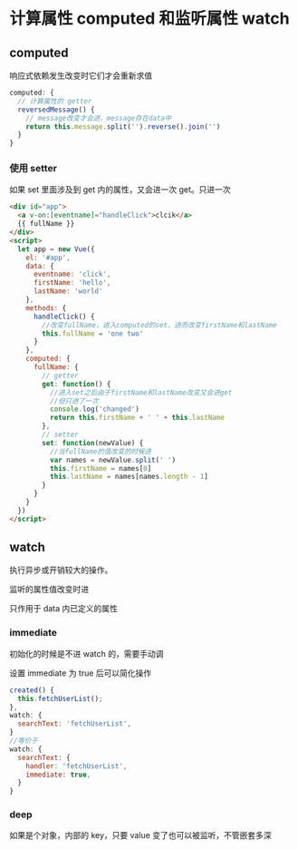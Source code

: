 # 计算属性 computed 和监听属性 watch

## computed

响应式依赖发生改变时它们才会重新求值

```js
computed: {
  // 计算属性的 getter
  reversedMessage() {
    // message改变才会进，message存在data中
    return this.message.split('').reverse().join('')
  }
}
```

### 使用 setter

如果 set 里面涉及到 get 内的属性，又会进一次 get。只进一次

```html
<div id="app">
  <a v-on:[eventname]="handleClick">clcik</a>
  {{ fullName }}
</div>
<script>
  let app = new Vue({
    el: '#app',
    data: {
      eventname: 'click',
      firstName: 'hello',
      lastName: 'world'
    },
    methods: {
      handleClick() {
        //改变fullName，进入computed的set，进而改变firstName和lastName
        this.fullName = 'one two'
      }
    },
    computed: {
      fullName: {
        // getter
        get: function() {
          //进入set之后由于firstName和lastName改变又会进get
          //但只进了一次
          console.log('changed')
          return this.firstName + ' ' + this.lastName
        },
        // setter
        set: function(newValue) {
          //当fullName的值改变的时候进
          var names = newValue.split(' ')
          this.firstName = names[0]
          this.lastName = names[names.length - 1]
        }
      }
    }
  })
</script>
```

## watch

执行异步或开销较大的操作。

监听的属性值改变时进

只作用于 data 内已定义的属性

### immediate

初始化的时候是不进 watch 的，需要手动调

设置 immediate 为 true 后可以简化操作

```js
created() {
  this.fetchUserList();
},
watch: {
  searchText: 'fetchUserList',
}
//等价于
watch: {
  searchText: {
    handler: 'fetchUserList',
    immediate: true,
  }
}
```

### deep

如果是个对象，内部的 key，只要 value 变了也可以被监听，不管嵌套多深
